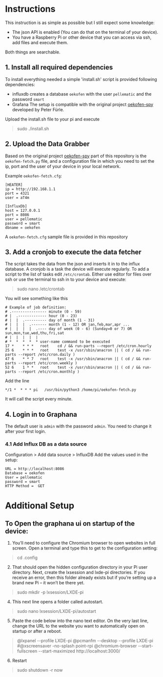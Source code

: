 # Instructions

This instruction is as simple as possible but I still expect some knowledge:

* The json API is enabled (You can do that on the terminal of your device).
* You have a Raspberry Pi or other device that you can access via ssh, add files and execute them.

Both things are searchable.

## 1. Install all required dependencies

To install everything needed a simple 'install.sh' script is provided following dependencies:

* influxdb
  creates a database `oekofen` with the user `pellematic` and the password `smart`
* Grafana
  The setup is compatible with the original project [oekofen-spy](https://gitlab.com/p3605/oekofen-spy) developed by
  Peter Fürle.

Upload the install.sh file to your pi and execute
> sudo ./install.sh

## 2. Upload the Data Grabber

Based on the original project [oekofen-spy](https://gitlab.com/p3605/oekofen-spy) part of this repository is
the `oekofen-fetch.py` file, and a configuration file in which you need to set the ip, port and the user of your device
in your local network.

Example `oekofen-fetch.cfg`:

```
[HEATER]
ip = http://192.168.1.1
port = 4321
user = aT4m

[InfluxDb]
host = 127.0.0.1
port = 8086
user = pellematic
password = smart
dbname = oekofen
```

A `oekofen-fetch.cfg` sample file is provided in this repository

## 3. Add a cronjob to execute the data fetcher

The script takes the data from the json and inserts it in to the influx database. A cronjob is a task the device will
execute regularly. To add a script to the list of tasks edit `/etc/crontab`. Either use editor for files over ssh or use
the terminal to ssh in to your device and execute:
> sudo nano /etc/crontab

You will see something like this

```
# Example of job definition:
# .---------------- minute (0 - 59)
# |  .------------- hour (0 - 23)
# |  |  .---------- day of month (1 - 31)
# |  |  |  .------- month (1 - 12) OR jan,feb,mar,apr ...
# |  |  |  |  .---- day of week (0 - 6) (Sunday=0 or 7) OR sun,mon,tue,wed,thu,fri,sat
# |  |  |  |  |
# *  *  *  *  * user-name command to be executed
17 *	* * *	root    cd / && run-parts --report /etc/cron.hourly
25 6	* * *	root	test -x /usr/sbin/anacron || ( cd / && run-parts --report /etc/cron.daily )
47 6	* * 7	root	test -x /usr/sbin/anacron || ( cd / && run-parts --report /etc/cron.weekly )
52 6	1 * *	root	test -x /usr/sbin/anacron || ( cd / && run-parts --report /etc/cron.monthly )
```

Add the line

```
*/1 *  * * * pi   /usr/bin/python3 /home/pi/oekofen-fetch.py
```

It will call the script every minute.

## 4. Login in to Graphana

The default user is `admin` with the password `admin`. You need to change it after your first login.

### 4.1 Add Influx DB as a data source

Configuration > Add data source > InfluxDB
Add the values used in the setup:

```
URL = http://localhost:8086
Database = oekofen
User = pellematic
password = smart
HTTP Method =  GET
```

# Additional Setup

## To Open the graphana ui on startup of the device:

1. You’ll need to configure the Chromium browser to open websites in full screen. Open a terminal and type this to get
   to the configuration setting:

> cd .config

2. That should open the hidden configuration directory in your Pi user directory. Next, create the lxsession and lxde-pi
   directories. If you receive an error, then this folder already exists but if you’re setting up a brand new Pi – it
   won’t be there yet.

> sudo mkdir -p lxsession/LXDE-pi

4. This next line opens a folder called autostart.

> sudo nano lxsession/LXDE-pi/autostart

5. Paste the code below into the nano text editor. On the very last line, change the URL to the website you want to
   automatically open on startup or after a reboot.

> @lxpanel --profile LXDE-pi
> @pcmanfm --desktop --profile LXDE-pi
> #@xscreensaver -no-splash
> point-rpi
> @chromium-browser --start-fullscreen --start-maximized http://localhost:3000/
>

6. Restart

> sudo shutdown -r now